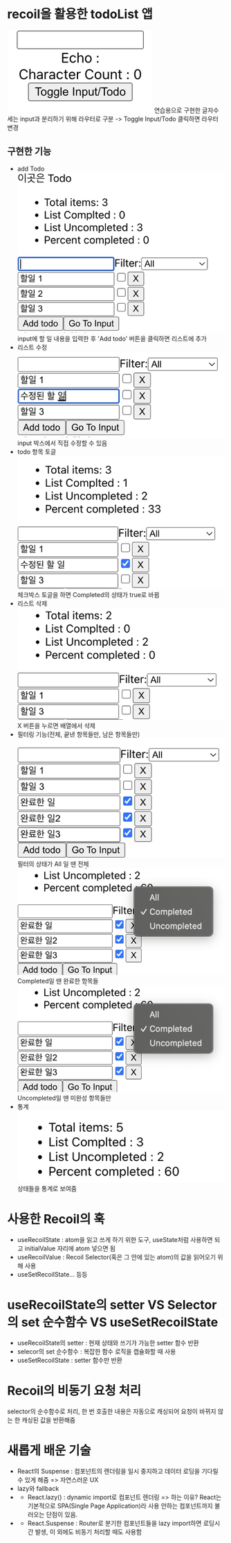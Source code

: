 # recoil을 활용한 todoList 앱

![alt text](image.png)
연습용으로 구현한 글자수 세는 input과 분리하기 위해 라우터로 구분 -> Toggle Input/Todo 클릭하면 라우터 변경

## 구현한 기능

-   add Todo
    ![alt text](image-1.png)
    input에 할 일 내용을 입력한 후 'Add todo' 버튼을 클릭하면 리스트에 추가
-   리스트 수정
    ![alt text](image-2.png)
    input 박스에서 직접 수정할 수 있음
-   todo 항목 토글
    ![alt text](image-3.png)
    체크박스 토글을 하면 Completed의 상태가 true로 바뀜
-   리스트 삭제
    ![alt text](image-4.png)
    X 버튼을 누르면 배열에서 삭제
-   필터링 기능(전체, 끝낸 항목들만, 남은 항목들만)
    ![alt text](image-5.png)
    필터의 상태가 All 일 땐 전체
    ![alt text](image-6.png)
    Completed일 땐 완료한 항목들
    ![alt text](image-7.png)
    Uncompleted일 땐 미완성 항목들만
-   통계
    ![alt text](image-8.png)
    상태들을 통계로 보여줌

# 사용한 Recoil의 훅

-   useRecoilState : atom을 읽고 쓰게 하기 위한 도구, useState처럼 사용하면 되고 initialValue 자리에 atom 넣으면 됨
-   useRecoilValue : Recoil Selector(혹은 그 안에 있는 atom)의 값을 읽어오기 위해 사용
-   useSetRecoilState... 등등

# useRecoilState의 setter VS Selector의 set 순수함수 VS useSetRecoilState

-   useRecoilState의 setter : 현재 상태와 쓰기가 가능한 setter 함수 반환
-   selecor의 set 순수함수 : 복잡한 함수 로직을 캡슐화할 때 사용
-   useSetRecoilState : setter 함수만 반환

# Recoil의 비동기 요청 처리

selector의 순수함수로 처리, 한 번 호출한 내용은 자동으로 캐싱되어 요청이 바뀌지 않는 한 캐싱된 값을 반환해줌

# 새롭게 배운 기술

-   React의 Suspense : 컴포넌트의 렌더링을 일시 중지하고 데이터 로딩을 기다릴 수 있게 해줌 => 자연스러운 UX
-   lazy와 fallback
-   -   React.lazy() : dynamic import로 컴포넌트 렌더링 => 하는 이유? React는 기본적으로 SPA(Single Page Application)라 사용 안하는 컴포넌트까지 불러오는 단점이 있음.
-   -   React.Suspense : Router로 분기한 컴포넌트들을 lazy import하면 로딩시간 발생, 이 외에도 비동기 처리할 때도 사용함
